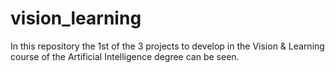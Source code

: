 # vision_learning
In this repository the 1st of the 3 projects to develop in the Vision &amp; Learning course of the Artificial Intelligence degree can be seen.
